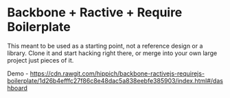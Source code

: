Backbone + Ractive + Require Boilerplate
========================================

This meant to be used as a starting point, not a reference design or a library. Clone it and start hacking right there, or
merge into your own large project just pieces of it.

Demo - https://cdn.rawgit.com/hippich/backbone-ractivejs-requirejs-boilerplate/1d26b4efffc27f86c8e48dac5a838eebfe385903/index.html#/dashboard
